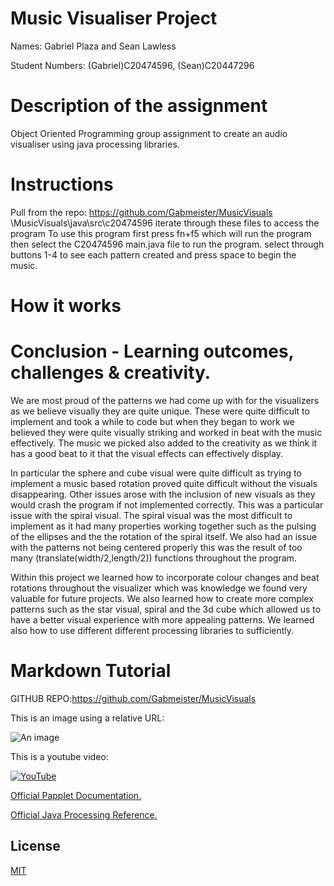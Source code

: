 # Music Visualiser Project

Names: Gabriel Plaza and Sean Lawless
 
Student Numbers: (Gabriel)C20474596, (Sean)C20447296 


# Description of the assignment
Object Oriented Programming group assignment to create an audio visualiser using java processing libraries. 

# Instructions
 Pull from the repo: https://github.com/Gabmeister/MusicVisuals
\MusicVisuals\java\src\c20474596 iterate through these files to access the program
To use this program first press fn+f5 which will run the program then select the C20474596 main.java file to run the program. select through buttons 1-4 to see each pattern created and press space to begin the music.

# How it works


# Conclusion - Learning outcomes, challenges & creativity.
We are most proud of the patterns we had come up with for the visualizers as we believe visually they are quite unique. These were quite difficult to implement and took a while to code but when they began to work we believed they were quite visually striking and worked in beat with the music effectively. The music we picked also added to the creativity as we think it has a good beat to it that the visual effects can effectively display.

 In particular the sphere and cube visual were quite difficult as trying to implement a music based rotation proved quite difficult without the visuals disappearing.
 Other issues arose with the inclusion of new visuals as they would crash the program if not implemented correctly. This was a particular issue with the spiral visual. The spiral visual was the most difficult to implement as it had many properties working together such as the pulsing of the ellipses and the the rotation of the spiral itself. We also had an issue with the patterns not being centered properly this was the result of too many (translate(width/2,length/2)) functions throughout the program. 

Within this project we learned how to incorporate colour changes and beat rotations throughout the visualizer which was knowledge we found very valuable for future projects. We also learned how to create more complex patterns such  as the star visual, spiral and the 3d cube which allowed us to have a better visual experience with more appealing patterns. We learned also how to use different different processing libraries to sufficiently.


# Markdown Tutorial

 GITHUB REPO:https://github.com/Gabmeister/MusicVisuals



This is an image using a relative URL:

![An image](images/p8.png)

This is a youtube video:

[![YouTube](http://img.youtube.com/vi/J2kHSSFA4NU/0.jpg)](https://www.youtube.com/watch?v=J2kHSSFA4NU)

[Official Papplet Documentation.](https://processing.github.io/processing-javadocs/core/processing/core/PApplet.html)

[Official Java Processing Reference.](https://processing.org/reference/)
## License
[MIT](https://choosealicense.com/licenses/mit/)
